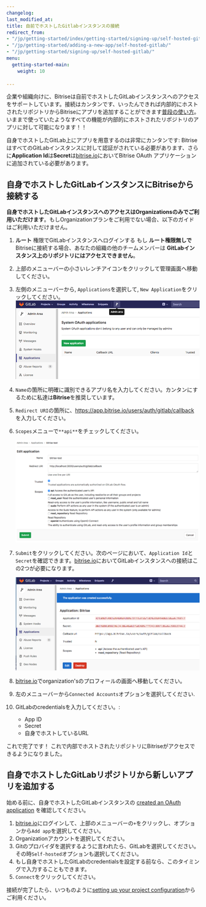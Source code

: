 ```yaml
---
changelog: 
last_modified_at: 
title: 自前でホストしたGitlabインスタンスの接続
redirect_from:
- "/jp/getting-started/index/getting-started/signing-up/self-hosted-gitlab"
- "/jp/getting-started/adding-a-new-app/self-hosted-gitlab/"
- "/jp/getting-started/signing-up/self-hosted-gitlab/"
menu:
  getting-started-main:
    weight: 10

---
```

企業や組織向けに、Bitriseは自前でホストしたGitLabインスタンスへのアクセスをサポートしています。接続はカンタンです、いったんできれば内部的にホストされたリポジトリからBitriseにアプリを追加することができます[普段の使い方](/getting-started/adding-a-new-app)。 いままで使っていたようなすべての機能が内部的にホストされたリポジトリのアプリに対して可能になります！！

自身でホストしたGitLab上にアプリを用意するのは非常にカンタンです: BitriseはすべてのGitLabインスタンスに対して認証がされている必要があります、さらに**Application Id**は**Secret**は[bitrise.io](https://www.bitrise.io)においてBitrise OAuth アプリケーションに追加されている必要があります。

## 自身でホストしたGitLabインスタンスにBitriseから接続する

**自身でホストしたGitLabインスタンスへのアクセスはOrganizationsのみでご利用いただけます**。もしOrganizationプランをご利用でない場合、以下のガイドはご利用いただけません。

 1. **ルート** 権限でGitLabインスタンスへログインする
    もし **ルート権限無しで** Bitriseに接続する場合、あなたの組織の他のチームメンバーは **GitLabインスタンス上のリポジトリにはアクセスできません**。
 2. 上部のメニューバーの小さいレンチアイコンをクリックして管理画面へ移動してください。
 3. 左側のメニューバーから, `Applications`を選択して, `New Application`をクリックしてください。
    ![New Application](/img/adding-a-new-app/gitlab-newapp.png)
 4. `Name`の箇所に明確に識別できるアプリ名を入力してください。カンタンにするために私達は**Bitrise**を推奨しています。
 5. `Redirect URI`の箇所に、https://app.bitrise.io/users/auth/gitlab/callback を入力してください。
 6. `Scopes`メニューで`**api**`をチェックしてください。

    ![New Application settings](/img/adding-a-new-app/gitlab-newapp-settings.png)
 7. `Submit`をクリックしてください。次のページにおいて、`Application Id`と`Secret`を確認できます。[bitrise.io](https://www.bitrise.io)においてGitLabインスタンスへの接続はこの2つが必要になります。

    ![App id and secret](/img/adding-a-new-app/appid-secret.png)
 8. [bitrise.io](https://www.bitrise.io)でorganization'sのプロフィールの画面へ移動してください。
 9. 左のメニューバーから`Connected Accounts`オプションを選択してください.
10. GitLabのcredentialsを入力してください。:
    * App ID
    * Secret
    * 自身でホストしているURL

これで完了です！ これで内部でホストされたリポジトリにBitriseがアクセスできるようになりました。

## 自身でホストしたGitLabリポジトリから新しいアプリを追加する

始める前に、自身でホストしたGitLabインスタンスの [created an OAuth application](/getting-started/signing-up/self-hosted-gitlab#connect-a-self-hosted-gitlab-instance-with-bitrise) を確認してください。

1. [bitrise.io](https://www.bitrise.io)にログインして、上部のメニューバーの`+`をクリックし、オプションから`Add app`を選択してください。
2. Organizationアカウントを選択してください。
3. Gitのプロバイダを選択するように言われたら、GitLabを選択してください。その時`Self-hosted`オプションも選択してください。
4. もし自身でホストしたGitLabのcredentialsを設定する前なら、このタイミングで入力することもできます。
5. `Connect`をクリックしてください。

接続が完了したら、いつものように[setting up your project configuration](/adding-a-new-app/setting-up-configuration)からご利用ください。